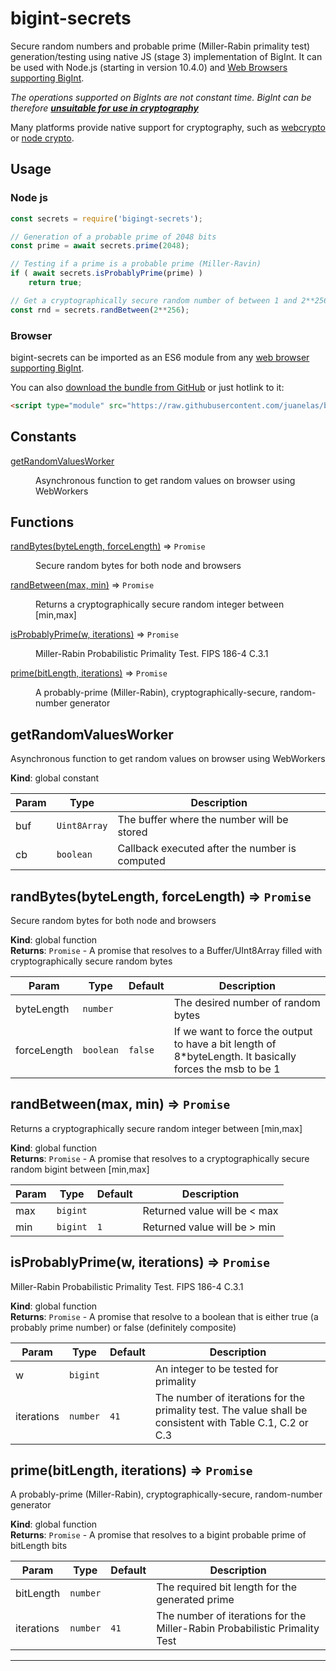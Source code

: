 # bigint-secrets 

Secure random numbers and probable prime (Miller-Rabin primality test) generation/testing using native JS (stage 3) implementation of BigInt. It can be used with Node.js (starting in version 10.4.0) and [Web Browsers supporting BigInt](https://developer.mozilla.org/en-US/docs/Web/JavaScript/Reference/Global_Objects/BigInt#Browser_compatibility).

_The operations supported on BigInts are not constant time. BigInt can be therefore **[unsuitable for use in cryptography](https://www.chosenplaintext.ca/articles/beginners-guide-constant-time-cryptography.html)**_

Many platforms provide native support for cryptography, such as [webcrypto](https://w3c.github.io/webcrypto/Overview.html) or [node crypto](https://nodejs.org/dist/latest/docs/api/crypto.html).

## Usage

### Node js

```javascript
const secrets = require('bigingt-secrets');

// Generation of a probable prime of 2048 bits
const prime = await secrets.prime(2048);

// Testing if a prime is a probable prime (Miller-Ravin)
if ( await secrets.isProbablyPrime(prime) )
    return true;

// Get a cryptographically secure random number of between 1 and 2**256 bits.
const rnd = secrets.randBetween(2**256);
```

### Browser
bigint-secrets can be imported as an ES6 module from any [web browser supporting BigInt](https://developer.mozilla.org/en-US/docs/Web/JavaScript/Reference/Global_Objects/BigInt#Browser_compatibility).

You can also [download the bundle from GitHub](https://raw.githubusercontent.com/juanelas/bigint-secrets/rollup/dist/bigint-secrets-latest.browser.mod.min.js) or just hotlink to it:
```html
<script type="module" src="https://raw.githubusercontent.com/juanelas/bigint-secrets/rollup/dist/bigint-secrets-latest.browser.mod.min.js"></script>
```

## Constants

<dl>
<dt><a href="#getRandomValuesWorker">getRandomValuesWorker</a></dt>
<dd><p>Asynchronous function to get random values on browser using WebWorkers</p>
</dd>
</dl>

## Functions

<dl>
<dt><a href="#randBytes">randBytes(byteLength, forceLength)</a> ⇒ <code>Promise</code></dt>
<dd><p>Secure random bytes for both node and browsers</p>
</dd>
<dt><a href="#randBetween">randBetween(max, min)</a> ⇒ <code>Promise</code></dt>
<dd><p>Returns a cryptographically secure random integer between [min,max]</p>
</dd>
<dt><a href="#isProbablyPrime">isProbablyPrime(w, iterations)</a> ⇒ <code>Promise</code></dt>
<dd><p>Miller-Rabin Probabilistic Primality Test. FIPS 186-4 C.3.1</p>
</dd>
<dt><a href="#prime">prime(bitLength, iterations)</a> ⇒ <code>Promise</code></dt>
<dd><p>A probably-prime (Miller-Rabin), cryptographically-secure, random-number generator</p>
</dd>
</dl>

<a name="getRandomValuesWorker"></a>

## getRandomValuesWorker
Asynchronous function to get random values on browser using WebWorkers

**Kind**: global constant  

| Param | Type | Description |
| --- | --- | --- |
| buf | <code>Uint8Array</code> | The buffer where the number will be stored |
| cb | <code>boolean</code> | Callback executed after the number is computed |

<a name="randBytes"></a>

## randBytes(byteLength, forceLength) ⇒ <code>Promise</code>
Secure random bytes for both node and browsers

**Kind**: global function  
**Returns**: <code>Promise</code> - A promise that resolves to a Buffer/UInt8Array filled with cryptographically secure random bytes  

| Param | Type | Default | Description |
| --- | --- | --- | --- |
| byteLength | <code>number</code> |  | The desired number of random bytes |
| forceLength | <code>boolean</code> | <code>false</code> | If we want to force the output to have a bit length of 8*byteLength. It basically forces the msb to be 1 |

<a name="randBetween"></a>

## randBetween(max, min) ⇒ <code>Promise</code>
Returns a cryptographically secure random integer between [min,max]

**Kind**: global function  
**Returns**: <code>Promise</code> - A promise that resolves to a cryptographically secure random bigint between [min,max]  

| Param | Type | Default | Description |
| --- | --- | --- | --- |
| max | <code>bigint</code> |  | Returned value will be < max |
| min | <code>bigint</code> | <code>1</code> | Returned value will be > min |

<a name="isProbablyPrime"></a>

## isProbablyPrime(w, iterations) ⇒ <code>Promise</code>
Miller-Rabin Probabilistic Primality Test. FIPS 186-4 C.3.1

**Kind**: global function  
**Returns**: <code>Promise</code> - A promise that resolve to a boolean that is either true (a probably prime number) or false (definitely composite)  

| Param | Type | Default | Description |
| --- | --- | --- | --- |
| w | <code>bigint</code> |  | An integer to be tested for primality |
| iterations | <code>number</code> | <code>41</code> | The number of iterations for the primality test. The value shall be consistent with Table C.1, C.2 or C.3 |

<a name="prime"></a>

## prime(bitLength, iterations) ⇒ <code>Promise</code>
A probably-prime (Miller-Rabin), cryptographically-secure, random-number generator

**Kind**: global function  
**Returns**: <code>Promise</code> - A promise that resolves to a bigint probable prime of bitLength bits  

| Param | Type | Default | Description |
| --- | --- | --- | --- |
| bitLength | <code>number</code> |  | The required bit length for the generated prime |
| iterations | <code>number</code> | <code>41</code> | The number of iterations for the Miller-Rabin Probabilistic Primality Test |


* * *